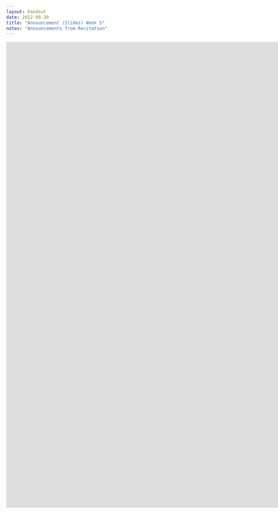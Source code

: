 ```yaml
---
layout: handout
date: 2022-09-30
title: "Announcement (Slides) Week 5"
notes: "Announcements from Recitation"
---
```

<iframe src="https://docs.google.com/presentation/d/e/2PACX-1vRWqWhhshIcETYL0x_nF02ahlDbtzb7evbEwqkRv2Xqf4lkubgZ_6NOFhvBI6lyVsR8QhtcLhmTiRiD/embed?start=false&loop=false&delayms=60000" frameborder="0" width="1584" height="1253" allowfullscreen="true" mozallowfullscreen="true" webkitallowfullscreen="true"></iframe>